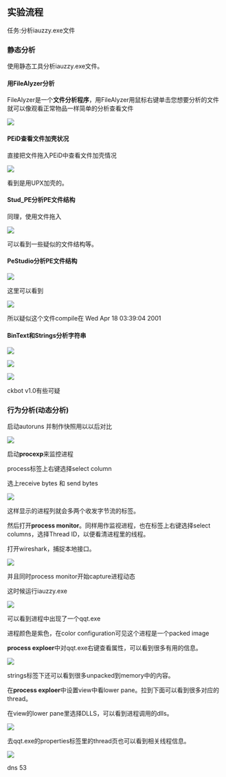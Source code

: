 ## 实验流程

任务:分析iauzzy.exe文件

### 静态分析
使用静态工具分析iauzzy.exe文件。

#### 用FileAlyzer分析
FileAlyzer是一个**文件分析程序**，用FileAlyzer用鼠标右键单击您想要分析的文件就可以像观看正常物品一样简单的分析查看文件

![](image/filealyzer0.jpg)


#### PEiD查看文件加壳状况

直接把文件拖入PEiD中查看文件加壳情况

![](image/peid0.jpg)

看到是用UPX加壳的。

#### Stud_PE分析PE文件结构

同理，使用文件拖入

![](image/stud_pe.jpg)

可以看到一些疑似的文件结构等。

#### PeStudio分析PE文件结构

![](image/pestudio.jpg)

这里可以看到

![](image/pestudio2.jpg)

所以疑似这个文件compile在 Wed Apr 18 03:39:04 2001

#### BinText和Strings分析字符串

![](image/bintext.jpg)

![](image/strings0.jpg)

![](image/strings2.jpg)

ckbot v1.0有些可疑

### 行为分析(动态分析)

启动autoruns 并制作快照用以以后对比

![](image/autorun0.jpg)

启动**procexp**来监控进程

process标签上右键选择select column

选上receive bytes 和 send bytes

![](image/pro0.jpg)

这样显示的进程列就会多两个收发字节流的标签。

然后打开**process monitor**。同样用作监视进程，也在标签上右键选择select columns，选择Thread ID，以便看清进程里的线程。

打开wireshark，捕捉本地接口。

![](image/wireshark0.jpg)

并且同时process monitor开始capture进程动态

这时候运行iauzzy.exe

![](image/pro1.jpg)

可以看到进程中出现了一个qqt.exe

进程颜色是紫色，在color configuration可见这个进程是一个packed image

**process exploer**中对qqt.exe右键查看属性，可以看到很多有用的信息。

![](image/pro2.jpg)

strings标签下还可以看到很多unpacked到memory中的内容。

在**process exploer**中设置view中看lower pane。拉到下面可以看到很多对应的thread。

在view的lower pane里选择DLLS，可以看到进程调用的dlls。

![](image/pro3.jpg)

去qqt.exe的properties标签里的thread页也可以看到相关线程信息。

![](image/pro4.jpg)

dns 53
